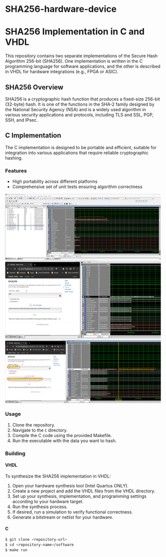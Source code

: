 # SHA256-hardware-device

# SHA256 Implementation in C and VHDL

This repository contains two separate implementations of the Secure Hash Algorithm 256-bit (SHA256). One implementation is written in the C programming language for software applications, and the other is described in VHDL for hardware integrations (e.g., FPGA or ASIC).

## SHA256 Overview

SHA256 is a cryptographic hash function that produces a fixed-size 256-bit (32-byte) hash. It is one of the functions in the SHA-2 family designed by the National Security Agency (NSA) and is a widely used algorithm in various security applications and protocols, including TLS and SSL, PGP, SSH, and IPsec.

## C Implementation

The C implementation is designed to be portable and efficient, suitable for integration into various applications that require reliable cryptographic hashing.

### Features

- High portability across different platforms
- Comprehensive set of unit tests ensuring algorithm correctness

![Simulation "hello world"](preview.png)
![Simulation "ufsc"](sim_ufsc.png)
![Simulation "Rafael Luiz Cancian"](sim_Rafael_Luiz_Cancian.png)

### Usage

1. Clone the repository.
2. Navigate to the `C` directory.
3. Compile the C code using the provided Makefile.
4. Run the executable with the data you want to hash.

### Building

#### VHDL
To synthesize the SHA256 implementation in VHDL:

1. Open your hardware synthesis tool (Intel Quartus ONLY).
2. Create a new project and add the VHDL files from the VHDL directory.
3. Set up your synthesis, implementation, and programming settings according to your hardware target.
4. Run the synthesis process.
5. If desired, run a simulation to verify functional correctness.
6. Generate a bitstream or netlist for your hardware.

#### C
```bash
$ git clone <repository-url>
$ cd <repository-name>/software
$ make run

